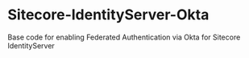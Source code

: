 # Sitecore-IdentityServer-Okta
Base code for enabling Federated Authentication via Okta for Sitecore IdentityServer
